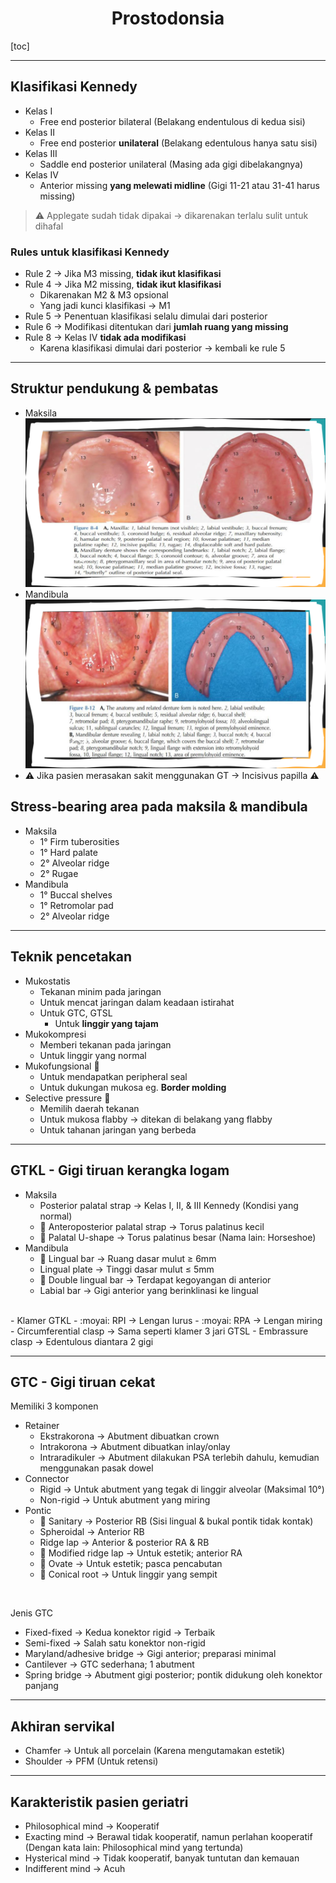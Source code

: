 # <center>Prostodonsia</center>


[toc]

---

## Klasifikasi Kennedy

- Kelas I
	- Free end posterior bilateral (Belakang endentulous di kedua sisi)
- Kelas II
	- Free end posterior **unilateral** (Belakang edentulous hanya satu sisi)
- Kelas III
	- Saddle end posterior unilateral (Masing ada gigi dibelakangnya)
- Kelas IV
	- Anterior missing **yang melewati midline** (Gigi 11-21 atau 31-41 harus missing)

> :warning: Applegate sudah tidak dipakai &rarr; dikarenakan terlalu sulit untuk dihafal

### Rules untuk klasifikasi Kennedy

- Rule 2 &rarr; Jika M3 missing, **tidak ikut klasifikasi**
- Rule 4 &rarr; Jika M2 missing, **tidak ikut klasifikasi**
	- Dikarenakan M2 & M3 opsional
	- Yang jadi kunci klasifikasi &rarr; M1
- Rule 5 &rarr; Penentuan klasifikasi selalu dimulai dari posterior
- Rule 6 &rarr; Modifikasi ditentukan dari **jumlah ruang yang missing**
- Rule 8 &rarr; Kelas IV **tidak ada modifikasi**
	- Karena klasifikasi dimulai dari posterior &rarr; kembali ke rule 5
 
---

## Struktur pendukung & pembatas

- Maksila
![5fbffb68e3476b9b6243501d21ffdde0.png](../../_resources/5fbffb68e3476b9b6243501d21ffdde0.png)
- Mandibula
![66e2e49686bfb74623e04c06438cdf7e.png](../../_resources/66e2e49686bfb74623e04c06438cdf7e.png)
- :warning: Jika pasien merasakan sakit menggunakan GT &rarr; Incisivus papilla :warning:

## Stress-bearing area pada maksila & mandibula

- Maksila
	- 1&deg; Firm tuberosities
	- 1&deg; Hard palate
	- 2&deg; Alveolar ridge
	- 2&deg; Rugae
- Mandibula
	- 1&deg; Buccal shelves
	- 1&deg; Retromolar pad
	- 2&deg; Alveolar ridge

---

## Teknik pencetakan

- Mukostatis
	- Tekanan minim pada jaringan
	- Untuk mencat jaringan dalam keadaan istirahat
	- Untuk GTC, GTSL
		- Untuk **linggir yang tajam** 
- Mukokompresi
	- Memberi tekanan pada jaringan
	- Untuk linggir yang normal
- Mukofungsional :moyai:
	- Untuk mendapatkan peripheral seal
	- Untuk dukungan mukosa eg. **Border molding**
- Selective pressure :moyai:
	- Memilih daerah tekanan
	- Untuk mukosa flabby &rarr; ditekan di belakang yang flabby
	- Untuk tahanan jaringan yang berbeda

---

## GTKL - Gigi tiruan kerangka logam

- Maksila
	- Posterior palatal strap &rarr; Kelas I, II, & III Kennedy (Kondisi yang normal)
	- :moyai: Anteroposterior palatal strap &rarr; Torus palatinus kecil
	- :moyai: Palatal U-shape &rarr; Torus palatinus besar (Nama lain: Horseshoe)
- Mandibula
	- :moyai: Lingual bar &rarr; Ruang dasar mulut &ge; 6mm
	- Lingual plate &rarr; Tinggi dasar mulut &le; 5mm
	- :moyai: Double lingual bar &rarr; Terdapat kegoyangan di anterior
	- Labial bar &rarr;  Gigi anterior yang berinklinasi ke lingual
<br>
- Klamer GTKL
	- :moyai: RPI &rarr; Lengan lurus
	- :moyai: RPA &rarr;  Lengan miring
	- Circumferential clasp &rarr; Sama seperti klamer 3 jari GTSL
	- Embrassure clasp &rarr; Edentulous diantara 2 gigi

---

## GTC - Gigi tiruan cekat

Memiliki 3 komponen

- Retainer
	- Ekstrakorona &rarr; Abutment dibuatkan crown
	- Intrakorona &rarr; Abutment dibuatkan inlay/onlay
	- Intraradikuler &rarr;  Abutment dilakukan PSA terlebih dahulu, kemudian menggunakan pasak dowel
- Connector
	- Rigid &rarr; Untuk abutment yang tegak di linggir alveolar (Maksimal 10&deg;)
	- Non-rigid &rarr; Untuk abutment yang miring
- Pontic
	- :moyai: Sanitary &rarr; Posterior RB (Sisi lingual & bukal pontik tidak kontak)
	- Spheroidal &rarr; Anterior RB
	- Ridge lap &rarr; Anterior & posterior RA & RB
	- :moyai: Modified ridge lap &rarr; Untuk estetik; anterior RA
	- :moyai: Ovate &rarr; Untuk estetik; pasca pencabutan
	- :moyai: Conical root &rarr; Untuk linggir yang sempit
<br>

Jenis GTC

- Fixed-fixed &rarr; Kedua konektor rigid &rarr; Terbaik
- Semi-fixed &rarr; Salah satu konektor non-rigid
- Maryland/adhesive bridge &rarr; Gigi anterior; preparasi minimal
- Cantilever &rarr; GTC sederhana; 1 abutment
- Spring bridge &rarr; Abutment gigi posterior; pontik didukung oleh konektor panjang

---

## Akhiran servikal

- Chamfer &rarr; Untuk all porcelain (Karena mengutamakan estetik)
- Shoulder &rarr; PFM (Untuk retensi)

---

## Karakteristik pasien geriatri

- Philosophical mind &rarr; Kooperatif
- Exacting mind &rarr; Berawal tidak kooperatif, namun perlahan kooperatif (Dengan kata lain: Philosophical mind yang tertunda)
- Hysterical mind &rarr; Tidak kooperatif, banyak tuntutan dan kemauan
- Indifferent mind &rarr; Acuh